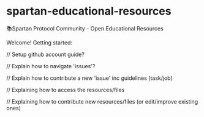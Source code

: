 # spartan-educational-resources
📚Spartan Protocol Community - Open Educational Resources

Welcome! Getting started:

// Setup github account guide?

// Explain how to navigate 'issues'?

// Explain how to contribute a new 'issue' inc guidelines (task/job)

// Explaining how to access the resources/files

// Explaining how to contribute new resources/files (or edit/improve existing ones)
